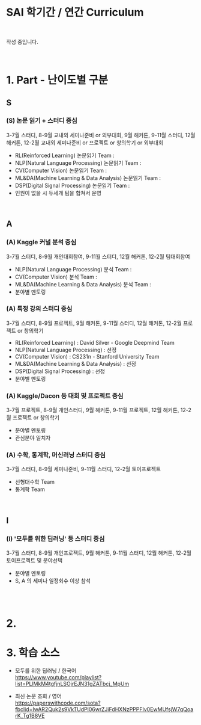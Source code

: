 # SAI 학기간 / 연간 Curriculum

<br>

작성 중입니다.

<br>

# 1. Part - 난이도별 구분

## S
### (S) 논문 읽기 + 스터디 중심
3-7월 스터디, 8-9월 교내외 세미나준비 or 외부대회, 9월 해커톤, 9-11월 스터디, 12월 해커톤, 12-2월 교내외 세미나준비 or 프로젝트 or 창의학기 or 외부대회
- RL(Reinforced Learning) 논문읽기 Team : 
- NLP(Natural Language Processing) 논문읽기 Team :
- CV(Computer Vision) 논문읽기 Team :  
- ML&DA(Machine Learning & Data Analysis) 논문읽기 Team :
- DSP(Digital Signal Processing) 논문읽기 Team :
- 인원이 없을 시 두세개 팀을 합쳐서 운영

<br>

## A
### (A) Kaggle 커널 분석 중심
3-7월 스터디, 8-9월 개인대회참여, 9-11월 스터디, 12월 해커톤, 12-2월 팀대회참여
- NLP(Natural Language Processing) 분석 Team :
- CV(Computer Vision) 분석 Team :  
- ML&DA(Machine Learning & Data Analysis) 분석 Team :
- 분야별 멘토링

### (A) 특정 강의 스터디 중심
3-7월 스터디, 8-9월 프로젝트, 9월 해커톤, 9-11월 스터디, 12월 해커톤, 12-2월 프로젝트 or 창의학기
- RL(Reinforced Learning) : David Silver - Google Deepmind Team
- NLP(Natural Language Processing) : 선정
- CV(Computer Vision) : CS231n - Stanford University Team
- ML&DA(Machine Learning & Data Analysis) : 선정
- DSP(Digital Signal Processing) : 선정
- 분야별 멘토링

### (A) Kaggle/Dacon 등 대회 및 프로젝트 중심
3-7월 프로젝트, 8-9월 개인스터디, 9월 해커톤, 9-11월 프로젝트, 12월 해커톤, 12-2월 프로젝트 or 창의학기
- 분야별 멘토링
- 관심분야 일치자

### (A) 수학, 통계학, 머신러닝 스터디 중심
3-7월 스터디, 8-9월 세미나준비, 9-11월 스터디, 12-2월 토이프로젝트
- 선형대수학 Team
- 통계학 Team

<br>

## I
### (I) '모두를 위한 딥러닝' 등 스터디 중심
3-7월 스터디, 8-9월 개인프로젝트, 9월 해커톤, 9-11월 스터디, 12월 해커톤, 12-2월 토이프로젝트 및 분야선택
- 분야별 멘토링
- S, A 의 세미나 일정회수 이상 참석

<br>
<br>

# 2.



# 3. 학습 소스
- 모두를 위한 딥러닝 / 한국어 <br>
  https://www.youtube.com/playlist?list=PLlMkM4tgfjnLSOjrEJN31gZATbcj_MpUm
  
- 최신 논문 조회 / 영어 <br>
  https://paperswithcode.com/sota?fbclid=IwAR2Quk2s9VkTUdPl06wrZJiFdHXNzPPPFlv0EwMUfsjW7qQoarK_Tg1B8VE
